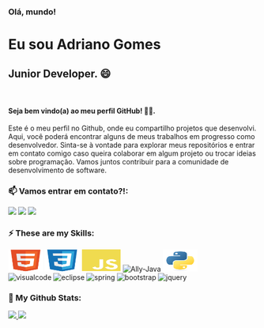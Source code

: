 
<h3> Olá, mundo!</h3>
<h1>Eu sou Adriano Gomes</h1>
<h2> Junior Developer. 😄 </h2>  
<br>          
<h4> Seja bem vindo(a) ao meu perfil GitHub! 👋🏻. </h4>
   

Este é o meu perfil no Github, onde eu compartilho projetos que desenvolvi. Aqui, você poderá encontrar alguns de meus trabalhos em progresso como desenvolvedor. Sinta-se à vontade para explorar meus repositórios e entrar em contato comigo caso queira colaborar em algum projeto ou trocar ideias sobre programação. Vamos juntos contribuir para a comunidade de desenvolvimento de software.

  
<h3>📫 Vamos entrar em contato?!:<br></h3> 

<div> 
  <a href="https://www.instagram.com/ag013/" target="_blank"><img src="https://img.shields.io/badge/-Instagram-%23E4405F?style=for-the-badge&logo=instagram&logoColor=white" target="_blank"></a>
  <a href="https://www.linkedin.com/feed/" target="_blank"><img src="https://img.shields.io/badge/-LinkedIn-%230077B5?style=for-the-badge&logo=linkedin&logoColor=white" target="_blank"></a>
  <a href="https://mail.google.com/mail/u/1/#inbox" target="_blank"><img src="https://img.shields.io/badge/Gmail-D14836?style=for-the-badge&logo=gmail&logoColor=white" target="_blank"></a>
</div>
 

<h3>⚡ These are my Skills: <br></h3>

<div style="display: inline_block">
  <img alt="Ally-HTML" height="45" width="70" src="https://raw.githubusercontent.com/devicons/devicon/master/icons/html5/html5-original.svg">
  <img alt="Ally-CSS" height="45" width="70" src="https://raw.githubusercontent.com/devicons/devicon/master/icons/css3/css3-original.svg">
  <img alt="Ally-Js" height="45" width="80" src="https://raw.githubusercontent.com/devicons/devicon/master/icons/javascript/javascript-plain.svg">
  <img alt="Ally-Java" height="75" width="80" src="https://cdn.jsdelivr.net/gh/devicons/devicon/icons/java/java-original-wordmark.svg" />
  <img alt="Ally-Python" height="45" width="70" src="https://raw.githubusercontent.com/devicons/devicon/master/icons/python/python-original.svg">
</div> 

<div style="display: inline_block">
 <img alt="visualcode" height="50" width="75" src="https://cdn.jsdelivr.net/gh/devicons/devicon/icons/vscode/vscode-original-wordmark.svg">
 <img alt="eclipse" height="45" width="90" src="https://img.shields.io/badge/Eclipse-2C2255?style=for-the-badge&logo=eclipse&logoColor=white">
 <img alt="spring" height="60" width="75" src="https://cdn.jsdelivr.net/gh/devicons/devicon/icons/spring/spring-original-wordmark.svg">
 <img alt="bootstrap" height="50" width="75" src="https://cdn.jsdelivr.net/gh/devicons/devicon/icons/bootstrap/bootstrap-original-wordmark.svg">
 <img alt="jquery" height="50" width="75" src="https://cdn.jsdelivr.net/gh/devicons/devicon/icons/jquery/jquery-plain-wordmark.svg">
 </div>
<h3>🌱 My Github Stats: <br></h3>
  
<div>
  <a href="[https://github.com/Adrianodvs013](https://github.com/Adrianodvs013)">
  <a href="[https://github.com/Adrianodvs013](https://github.com/Adrianodvs013)">
  <img height="150em" src="https://github-readme-stats.vercel.app/api?username=Adrianodvs013&show_icons=true&theme=tokyonight&include_all_commits=true&count_private=true"/>
  <img height="150em" src="https://github-readme-stats.vercel.app/api/top-langs/?username=Adrianodvs013&layout=compact&langs_count=16&theme=tokyonight"/>
</div>
   

